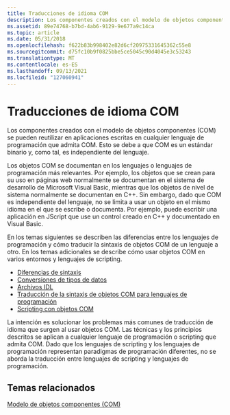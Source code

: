 ```yaml
---
title: Traducciones de idioma COM
description: Los componentes creados con el modelo de objetos componentes (COM) se pueden reutilizar en aplicaciones escritas en cualquier lenguaje de programación que admita COM. Esto se debe a que COM es un estándar binario y, como tal, es independiente del lenguaje.
ms.assetid: 89e74768-b7bd-4ab6-9129-9e677a9c14ca
ms.topic: article
ms.date: 05/31/2018
ms.openlocfilehash: f622b83b998402e82d6cf20975331645362c55e8
ms.sourcegitcommit: d75fc10b9f0825bbe5ce5045c90d4045e3c53243
ms.translationtype: MT
ms.contentlocale: es-ES
ms.lasthandoff: 09/13/2021
ms.locfileid: "127060941"
---
```

# <a name="com-language-translations"></a>Traducciones de idioma COM

Los componentes creados con el modelo de objetos componentes (COM) se pueden reutilizar en aplicaciones escritas en cualquier lenguaje de programación que admita COM. Esto se debe a que COM es un estándar binario y, como tal, es independiente del lenguaje.

Los objetos COM se documentan en los lenguajes o lenguajes de programación más relevantes. Por ejemplo, los objetos que se crean para su uso en páginas web normalmente se documentan en el sistema de desarrollo de Microsoft Visual Basic, mientras que los objetos de nivel de sistema normalmente se documentan en C++. Sin embargo, dado que COM es independiente del lenguaje, no se limita a usar un objeto en el mismo idioma en el que se escribe o documenta. Por ejemplo, puede escribir una aplicación en JScript que use un control creado en C++ y documentado en Visual Basic.

En los temas siguientes se describen las diferencias entre los lenguajes de programación y cómo traducir la sintaxis de objetos COM de un lenguaje a otro. En los temas adicionales se describe cómo usar objetos COM en varios entornos y lenguajes de scripting.

-   [Diferencias de sintaxis](syntax-differences.md)
-   [Conversiones de tipos de datos](data-type-conversions.md)
-   [Archivos IDL](idl-files.md)
-   [Traducción de la sintaxis de objetos COM para lenguajes de programación](translating-com-object-syntax-for-programming-languages.md)
-   [Scripting con objetos COM](scripting-with-com-objects.md)

La intención es solucionar los problemas más comunes de traducción de idioma que surgen al usar objetos COM. Las técnicas y los principios descritos se aplican a cualquier lenguaje de programación o scripting que admita COM. Dado que los lenguajes de scripting y los lenguajes de programación representan paradigmas de programación diferentes, no se aborda la traducción entre lenguajes de scripting y lenguajes de programación.

## <a name="related-topics"></a>Temas relacionados

<dl> <dt>

[Modelo de objetos componentes (COM)](component-object-model--com--portal.md)
</dt> </dl>

 

 




